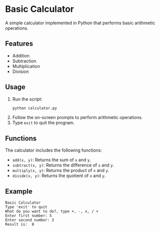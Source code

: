 # Basic Calculator

A simple calculator implemented in Python that performs basic arithmetic operations.

## Features

- Addition
- Subtraction
- Multiplication
- Division

## Usage

1. Run the script:
    ```bash
    python calculator.py
    ```
2. Follow the on-screen prompts to perform arithmetic operations.
3. Type `exit` to quit the program.

## Functions

The calculator includes the following functions:

- `add(x, y)`: Returns the sum of `x` and `y`.
- `subtract(x, y)`: Returns the difference of `x` and `y`.
- `multiply(x, y)`: Returns the product of `x` and `y`.
- `divide(x, y)`: Returns the quotient of `x` and `y`.

## Example

```plaintext
Basic Calculator
Type 'exit' to quit
What do you want to do?, type +, -, x, / +
Enter first number: 5
Enter second number: 3
Result is:  8